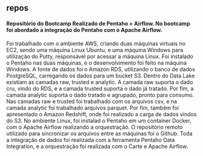 ## repos
#### Repositório do Bootcamp Realizado de Pentaho + Airflow. No bootcamp foi abordado a integração do Pentaho com o Apache Airflow. 

Foi trabalhado com o ambiente AWS, criando duas máquinas virtuais no EC2, sendo uma máquina Linux Ubuntu, e uma máquina Windows para utilização do Putty, responsável por acessar a máquina Linux. Foi instalado o Pentaho nas duas máquinas, e o desenvolvimento foi feito na máquina Windows. 
A fonte de dados foi o Amazon RDS, utilizando o banco de dados PostgreSQL, carregando os dados para um bucket S3. 
Dentro do Data Lake existiam as camadas raw, trusted e analytic. A camada raw suporta o dado cru, vindo do RDS, e a camada trusted suporta o dado já tratado. Por fim, a camada analytic suporta o dado tratado e agrupado, pronto para consumo. Nas camadas raw e trusted foi trabalhado com os arquivos csv, e na camada analytic foi trabalhado arquivos parquet. Por fim, também foi apresentado o Amazon Redshift, onde foi realizado a carga de dados vindos do S3. 
No ambiente Linux, foi instalad o Pentaho em um container Docker, com o Apache Airflow realizando a orquestração.
O repositório remoto utilizado para sincronizar os arquivos entre as máquinas foi o Github. Toda a integração de dados foi realizada com a ferramenta Pentaho Data Integration, e a orquestração foi realizada com o Carte e Apache Airflow.
